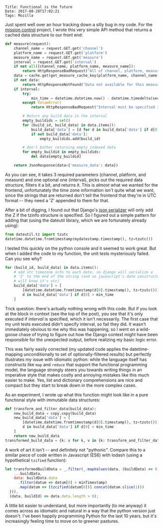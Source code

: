     Title: Functional is the future
    Date: 2017-08-28T17:02:21
    Tags: Mozilla

Just spent well over an hour tracking down a silly bug in my code. For
the [mission control](https://github.com/mozilla/missioncontrol/) project, I
wrote this very simple API method that returns a cached data structure to our front
end:

```py
def measure(request):
    channel_name = request.GET.get('channel')
    platform_name = request.GET.get('platform')
    measure_name = request.GET.get('measure')
    interval = request.GET.get('interval')
    if not all([channel_name, platform_name, measure_name]):
        return HttpResponseBadRequest("All of channel, platform, measure required")
    data = cache.get(get_measure_cache_key(platform_name, channel_name, measure_name))
    if not data:
        return HttpResponseNotFound("Data not available for this measure combination")
    if interval:
        try:
            min_time = datetime.datetime.now() - datetime.timedelta(seconds=int(interval))
        except ValueError:
            return HttpResponseBadRequest("Interval must be specified in seconds (as an integer)")

        # Return any build data in the interval
        empty_buildids = set()
        for (build_id, build_data) in data.items():
            build_data['data'] = [d for d in build_data['data'] if d[0] > min_time]
            if not build_data['data']:
                empty_buildids.add(build_id)

        # don't bother returning empty indexed data
        for empty_buildid in empty_buildids:
            del data[empty_buildid]

    return JsonResponse(data={'measure_data': data})
```

As you can see, it takes 3 required parameters (channel, platform, and measure) and
one optional one (interval), picks out the required data structure, filters it a bit,
and returns it. This is *almost* what we wanted for the frontend, unfortunately
the time zone information isn't quite what we want, since the strings that
are returned don't tell the frontend that they're in UTC format -- they need a 'Z'
appended to them for that.

After a bit of digging, I found out that Django's [json serializer](https://github.com/django/django/blob/afc06b56256f78ab832ff8066ac6f34b7443de22/django/core/serializers/json.py#L76) will only add the Z if the tzinfo structure is specified. So I figured out a simple
pattern for adding that (using the dateutil library, which we are fortunately already
using):

```py
from dateutil.tz import tzutc
datetime.datetime.fromtimestamp(mydatestamp.timestamp(), tz=tzutc())
```

I tested this quickly on the python console and it seemed to work great. But when
I added the code to my function, the unit tests mysteriously failed. Can you see
why?

```py
for (build_id, build_data) in data.items():
    # add utc timezone info to each date, so django will serialize a
    # 'Z' to the end of the string (and so javascript's date constructor
    # will know it's utc)
    build_data['data'] = [
        [datetime.datetime.fromtimestamp(d[0].timestamp(), tz=tzutc())] + d[1:] for
        d in build_data['data'] if d[0] > min_time
    ]
```

Trick question: there's actually nothing wrong with this code. But if you look at the block
in context (see the top of the post), you see that it's only executed if *interval* is
specified, which it isn't necessarily. The first case that my unit tests executed didn't
specify interval, so fail they did. It wasn't immediately obvious to me why this was happening,
so I went on a wild-goose chase of trying to figure out how the Django context might have
been responsible for the unexpected output, before realizing my basic logic error.

This was fairly easily corrected (my updated code applies the datetime-mapping
unconditionally to set of optionally-filtered results) but perfectly illustrates my
issue with idiomatic python: while the language itself has constructs like `map` and
`reduce` that support the functional programming model, the language strongly steers you
towards writing things in an imperative style that makes costly and annoying mistakes like
this much easier to make. Yes, list and dictionary comprehensions are nice and compact but they
start to break down in the more complex cases.

As an experiment, I wrote up what this function might look like in a pure functional
style with immutable data structures:

```py
def transform_and_filter_data(build_data):
    new_build_data = copy.copy(build_data)
    new_build_data['data'] = [
        [datetime.datetime.fromtimestamp(d[0].timestamp(), tz=tzutc())] + d[1:] for
        d in build_data['data'] if d[0] > min_time
    ]
    return new_build_data
transformed_build_data = {k: v for k, v in {k: transform_and_filter_data(v) for k, v in data}.items() if len(v['data']) > 0}
```

A work of art it isn't -- and definitely not "pythonic". Compare this to a
similar piece of code written in Javascript (ES6) with lodash (using a hypothetical
`tzified` function):

```js
let transformedBuildData = _.filter(_.mapValues(data, (buildData) => ({
    ...buildData,
    data: buildData.data
      .filter(datum => datum[0] > minTimestamp)
      .map(datum => [tzcified(datum[0])].concat(datum.slice(1)))
  })),
  (data, buildId) => data.data.length > 0);
```

A little bit easier to understand, but more importantly (to me anyway) it comes
across as idiomatic and natural in a way that the python version just doesn't. I've
been happily programming Python for the last 10 years, but it's increasingly
feeling time to move on to greener pastures.
